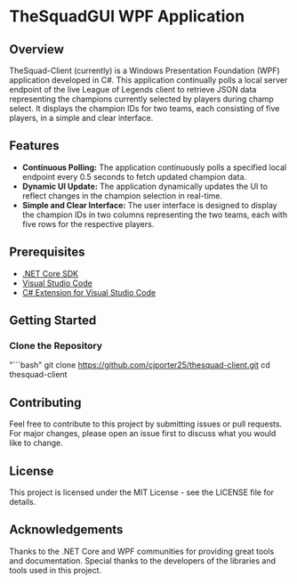# TheSquadGUI WPF Application

## Overview

TheSquad-Client (currently) is a Windows Presentation Foundation (WPF) application developed 
in C#. This application continually polls a local server endpoint of the live League of Legends
client to retrieve JSON data representing the champions currently selected by players during
champ select. It displays the champion IDs for two teams, each consisting of five players, in a simple and clear interface.

## Features

- **Continuous Polling:** The application continuously polls a specified local endpoint every 0.5 seconds to fetch updated champion data.
- **Dynamic UI Update:** The application dynamically updates the UI to reflect changes in the champion selection in real-time.
- **Simple and Clear Interface:** The user interface is designed to display the champion IDs in two columns representing the two teams, each with five rows for the respective players.

## Prerequisites

- [.NET Core SDK](https://dotnet.microsoft.com/download)
- [Visual Studio Code](https://code.visualstudio.com/)
- [C# Extension for Visual Studio Code](https://marketplace.visualstudio.com/items?itemName=ms-dotnettools.csharp)

## Getting Started

### Clone the Repository

"```bash"
git clone https://github.com/cjporter25/thesquad-client.git
cd thesquad-client

## Contributing
Feel free to contribute to this project by submitting issues or pull requests. For major changes, please open an issue first to discuss what you would like to change.

## License
This project is licensed under the MIT License - see the LICENSE file for details.

## Acknowledgements
Thanks to the .NET Core and WPF communities for providing great tools and documentation.
Special thanks to the developers of the libraries and tools used in this project.
